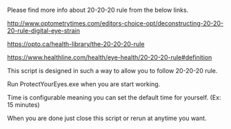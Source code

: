 Please find more info about 20-20-20 rule from the below links.

http://www.optometrytimes.com/editors-choice-opt/deconstructing-20-20-20-rule-digital-eye-strain

https://opto.ca/health-library/the-20-20-20-rule

https://www.healthline.com/health/eye-health/20-20-20-rule#definition


This script is designed in such a way to allow you to follow 20-20-20 rule.

Run ProtectYourEyes.exe when you are start working. 

Time is configurable meaning you can set the default time for yourself. (Ex: 15 minutes)

When you are done just close this script or rerun at anytime you want. 
